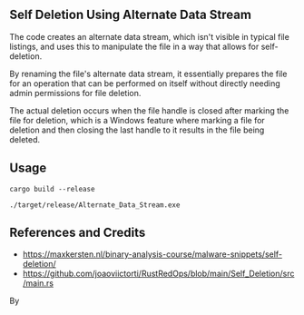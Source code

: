 ## Self Deletion Using Alternate Data Stream

The code creates an alternate data stream, which isn't visible in typical file listings, and uses this to manipulate the file in a way that allows for self-deletion.

By renaming the file's alternate data stream, it essentially prepares the file for an operation that can be performed on itself without directly needing admin permissions for file deletion.

The actual deletion occurs when the file handle is closed after marking the file for deletion, which is a Windows feature where marking a file for deletion and then closing the last handle to it results in the file being deleted.

## Usage

```
cargo build --release

./target/release/Alternate_Data_Stream.exe
```

## References and Credits

* https://maxkersten.nl/binary-analysis-course/malware-snippets/self-deletion/
* https://github.com/joaoviictorti/RustRedOps/blob/main/Self_Deletion/src/main.rs

By